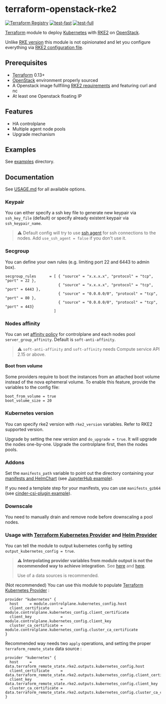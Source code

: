 # terraform-openstack-rke2
[![Terraform Registry](https://img.shields.io/badge/terraform-registry-blue.svg)](https://registry.terraform.io/modules/remche/rke2/openstack)
[![test-fast](https://github.com/remche/terraform-openstack-rke2/actions/workflows/test-fast.yaml/badge.svg)](https://github.com/remche/terraform-openstack-rke2/actions/workflows/test-fast.yaml)
[![test-full](https://github.com/remche/terraform-openstack-rke2/actions/workflows/test-full.yaml/badge.svg)](https://github.com/remche/terraform-openstack-rke2/actions/workflows/test-full.yaml)


[Terraform](https://www.terraform.io/) module to deploy [Kubernetes](https://kubernetes.io) with [RKE2](https://docs.rke2.io/) on [OpenStack](https://www.openstack.org/).

Unlike [RKE version](https://github.com/remche/terraform-openstack-rke) this module is not opinionated and let you configure everything via [RKE2 configuration file](https://docs.rke2.io/install/install_options/install_options/#configuring-rke2-server-nodes).

## Prerequisites

- [Terraform](https://www.terraform.io/) 0.13+
- [OpenStack](https://docs.openstack.org/zh_CN/user-guide/common/cli-set-environment-variables-using-openstack-rc.html) environment properly sourced
- A Openstack image fullfiling [RKE2 requirements](https://docs.rke2.io/install/requirements/) and featuring curl and nc
- At least one Openstack floating IP

## Features

- HA controlplane
- Multiple agent node pools
- Upgrade mechanism

## Examples

See [examples](./examples) directory.


## Documentation

See [USAGE.md](USAGE.md) for all available options.

### Keypair

You can either specify a ssh key file to generate new keypair via `ssh_key_file` (default) or specify already existent keypair via `ssh_keypair_name`.

> :warning: Default config will try to use  [ssh agent](https://linux.die.net/man/1/ssh-agent) for ssh connections to the nodes. Add `use_ssh_agent = false` if you don't use it.

### Secgroup

You can define your own rules (e.g. limiting port 22 and 6443 to admin box).

```hcl
secgroup_rules      = [ { "source" = "x.x.x.x", "protocol" = "tcp", "port" = 22 },
                        { "source" = "x.x.x.x", "protocol" = "tcp", "port" = 6443 },
                        { "source" = "0.0.0.0/0", "protocol" = "tcp", "port" = 80 },
                        { "source" = "0.0.0.0/0", "protocol" = "tcp", "port" = 443}
                      ]
```

### Nodes affinity

You can set [affinity policy](https://www.terraform.io/docs/providers/openstack/r/compute_servergroup_v2.html#policies) for controlplane and each nodes pool `server_group_affinity`. Default is `soft-anti-affinity`.

> :warning: `soft-anti-affinity` and `soft-affinity` needs Compute service API 2.15 or above.

#### Boot from volume

Some providers require to boot the instances from an attached boot volume instead of the nova ephemeral volume.
To enable this feature, provide the variables to the config file:

```hcl
boot_from_volume = true
boot_volume_size = 20

```

### Kubernetes version

You can specify rke2 version with `rke2_version` variables. Refer to RKE2 supported version.

Upgrade by setting the new version and `do_upgrade = true`. It will upgrade the nodes one-by-one. Upgrade the controlplane first, then the nodes pools.

### Addons

Set the `manifests_path` variable to point out the directory containing your [manifests and HelmChart](https://docs.rke2.io/helm.html#automatically-deploying-manifests-and-helm-charts) (see [JupyterHub example](./examples/jupyterhub/)).

If you need a template step for your manifests, you can use `manifests_gzb64` (see [cinder-csi-plugin example](./examples/cinder-csi-plugin)).

### Downscale

You need to manually drain and remove node before downscaling a pool nodes.

### Usage with [Terraform Kubernetes Provider](https://www.terraform.io/docs/providers/kubernetes/index.html) and [Helm Provider](https://www.terraform.io/docs/providers/helm/index.html)

You can tell the module to output kubernetes config by setting `output_kubernetes_config = true`.

> :warning: **Interpolating provider variables from module output is not the recommended way to achieve integration**. See [here](https://www.terraform.io/docs/providers/kubernetes/index.html) and [here](https://www.terraform.io/docs/configuration/providers.html#provider-configuration).
>
> Use of a data sources is recommended.

(Not recommended) You can use this module to populate [Terraform Kubernetes Provider](https://www.terraform.io/docs/providers/kubernetes/index.html) :

```hcl
provider "kubernetes" {
  host     = module.controlplane.kubernetes_config.host
  client_certificate     = module.controlplane.kubernetes_config.client_certificate
  client_key             = module.controlplane.kubernetes_config.client_key
  cluster_ca_certificate = module.controlplane.kubernetes_config.cluster_ca_certificate
}
```

Recommended way needs two `apply` operations, and setting the proper `terraform_remote_state` data source :

```hcl
provider "kubernetes" {
  host     = data.terraform_remote_state.rke2.outputs.kubernetes_config.host
  client_certificate     = data.terraform_remote_state.rke2.outputs.kubernetes_config.client_certificate
  client_key             = data.terraform_remote_state.rke2.outputs.kubernetes_config.client_key
  cluster_ca_certificate = data.terraform_remote_state.rke2.outputs.kubernetes_config.cluster_ca_certificate
}
